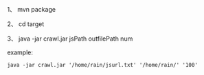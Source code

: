 1、 mvn package

2、 cd target

3、 java -jar crawl.jar jsPath outfilePath num

example:

    java -jar crawl.jar '/home/rain/jsurl.txt' '/home/rain/' '100'
